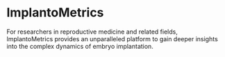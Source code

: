 # ImplantoMetrics
For researchers in reproductive medicine and related fields, ImplantoMetrics provides an unparalleled platform to gain deeper insights into the complex dynamics of embryo implantation. 
